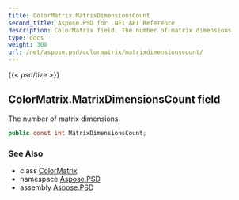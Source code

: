 ```yaml
---
title: ColorMatrix.MatrixDimensionsCount
second_title: Aspose.PSD for .NET API Reference
description: ColorMatrix field. The number of matrix dimensions
type: docs
weight: 300
url: /net/aspose.psd/colormatrix/matrixdimensionscount/
---
```

{{< psd/tize >}}
## ColorMatrix.MatrixDimensionsCount field

The number of matrix dimensions.

```csharp
public const int MatrixDimensionsCount;
```

### See Also

* class [ColorMatrix](../)
* namespace [Aspose.PSD](../../../aspose.psd/)
* assembly [Aspose.PSD](../../../)


